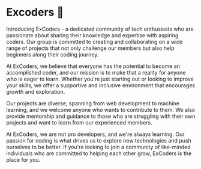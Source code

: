 # Excoders 💠
Introducing ExCoders - a dedicated community of tech enthusiasts who are passionate about sharing their knowledge and expertise with aspiring coders. Our group is committed to creating and collaborating on a wide range of projects that not only challenge our members but also help beginners along their coding journey.

At ExCoders, we believe that everyone has the potential to become an accomplished coder, and our mission is to make that a reality for anyone who is eager to learn. Whether you're just starting out or looking to improve your skills, we offer a supportive and inclusive environment that encourages growth and exploration.

Our projects are diverse, spanning from web development to machine learning, and we welcome anyone who wants to contribute to them. We also provide mentorship and guidance to those who are struggling with their own projects and want to learn from our experienced members.

At ExCoders, we are not pro developers, and we're always learning. Our passion for coding is what drives us to explore new technologies and push ourselves to be better. If you're looking to join a community of like-minded individuals who are committed to helping each other grow, ExCoders is the place for you.
